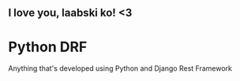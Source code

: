 ## I love you, laabski ko! <3

# Python DRF
Anything that's developed using Python and Django Rest Framework
